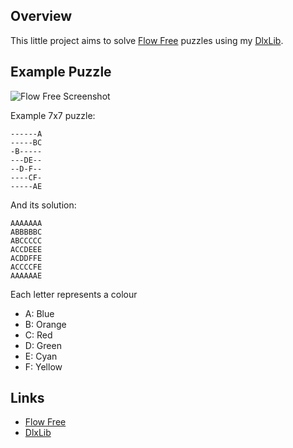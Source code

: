 
## Overview

This little project aims to solve [Flow Free](https://itunes.apple.com/gb/app/flow-free/id526641427 "Flow Free") puzzles using my [DlxLib](https://github.com/taylorjg/DlxLib "DlxLib").

## Example Puzzle

![Flow Free Screenshot](http://a5.mzstatic.com/eu/r30/Purple/v4/ee/f2/15/eef2159e-9995-4b45-f93f-667aa4522540/screen480x480.jpeg "Flow Free Screenshot")

Example 7x7 puzzle:

```
------A
-----BC
-B-----
---DE--
--D-F--
----CF-
-----AE
```

And its solution:

```
AAAAAAA
ABBBBBC
ABCCCCC
ACCDEEE
ACDDFFE
ACCCCFE
AAAAAAE
```

Each letter represents a colour

* A: Blue
* B: Orange
* C: Red
* D: Green
* E: Cyan
* F: Yellow

## Links

* [Flow Free](https://itunes.apple.com/gb/app/flow-free/id526641427 "Flow Free")
* [DlxLib](https://github.com/taylorjg/DlxLib "DlxLib")
